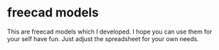 # freecad models
 This are freecad models which I developed. I hope you can use them for your self have fun.
Just adjust the spreadsheet for your own needs.